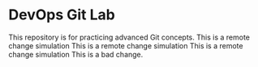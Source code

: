# DevOps Git Lab
This repository is for practicing advanced Git concepts.
This is a remote change simulation
This is a remote change simulation
This is a remote change simulation
This is a bad change.

